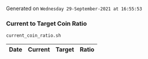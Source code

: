 Generated on `Wednesday 29-September-2021 at 16:55:53`

### Current to Target Coin Ratio
`current_coin_ratio.sh`

Date|Current|Target|Ratio
---|---|---|---
